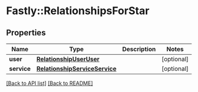 # Fastly::RelationshipsForStar

## Properties

| Name | Type | Description | Notes |
| ---- | ---- | ----------- | ----- |
| **user** | [**RelationshipUserUser**](RelationshipUserUser.md) |  | [optional] |
| **service** | [**RelationshipServiceService**](RelationshipServiceService.md) |  | [optional] |

[[Back to API list]](../../README.md#endpoints) [[Back to README]](../../README.md)


